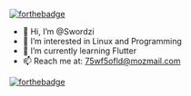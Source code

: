 [![forthebadge](https://forthebadge.com/images/badges/open-source.svg)](https://forthebadge.com)

- 👋 Hi, I’m @Swordzi
- 👀 I’m interested in Linux and Programming
- 🌱 I’m currently learning Flutter
- 📫 Reach me at: 75wf5ofld@mozmail.com


[![forthebadge](https://forthebadge.com/images/badges/made-with-markdown.svg)](https://forthebadge.com)


